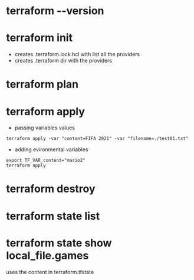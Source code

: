 # terraform --version

# terraform init
* creates .terraform.lock.hcl with list all the providers 
* creates .terraform dir with the providers

# terraform plan

# terraform apply

* passing variables values
```
terraform apply -var "content=FIFA 2021" -var "filename=./test01.txt"
```

* adding evironmental variables
```
export TF_VAR_content="mario2"
terraform apply
```

# terraform destroy

# terraform state list
# terraform state show local_file.games
uses the content in terraform.tfstate
